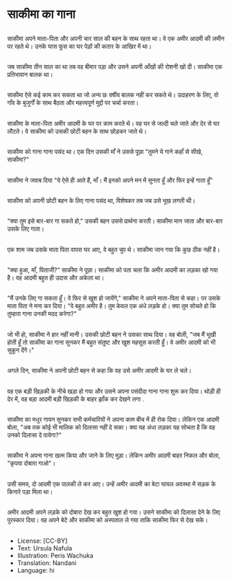 # साकीमा का गाना

##
साकीमा अपने माता-पिता और अपनी चार साल की बहन के साथ रहता था। वे एक अमीर आदमी की ज़मीन पर रहते थे। उनके घास फूस का घर पेड़ों की कतार के आखिर में था।

##
जब साकीमा तीन साल का था तब वह बीमार पड़ा और उसने अपनी आँखों की रोशनी खो दी। साकीमा एक प्रतिभावान बालक था।

##
साकीमा ऐसे कई काम कर सकता था जो अन्य छः वर्षीय बालक नहीं कर सकते थे। उदाहरण के लिए, वो गाँव के बुजुर्गों के साथ बैठता और महत्त्वपूर्ण मुद्दों पर चर्चा करता।

##
साकीमा के माता-पिता अमीर आदमी के घर पर काम करते थे। वह घर से जल्दी चले जाते और देर से घर लौटते। वे साकीमा को उसकी छोटी बहन के साथ छोड़कर जाते थे।

##
साकीमा को गाना गाना पसंद था। एक दिन उसकी माँ ने उससे पूछा "तुमने ये गाने कहाँ से सीखे, साकीमा?"

##
साकीमा ने जवाब दिया "ये ऐसे ही आते हैं, माँ। मैं इनको अपने मन में सुनता हूँ और फिर इन्हें गाता हूँ"

##
साकीमा को अपनी छोटी बहन के लिए गाना पसंद था, विशेषकर तब जब उसे भूख लगती थी।

##
"क्या तुम इसे बार-बार गा सकते हो," उसकी बहन उससे प्रार्थना करती। साकीमा मान जाता और बार-बार उसके लिए गाता।

##
एक शाम जब उसके माता पिता वापस घर आए, वे बहुत चुप थे। साकीमा जान गया कि कुछ ठीक नहीं है।

##
"क्या हुआ, माँ, पिताजी?" साकीमा ने पूछा। साकीमा को पता चला कि अमीर आदमी का लड़का खो गया है। वह आदमी बहुत ही उदास और अकेला था।

##
"मैं उनके लिए गा सकता हूँ। वे फिर से खुश हो जायेंगे," साकीमा ने अपने माता-पिता से कहा। पर उसके माता पिता ने मना कर दिया। "वे बहुत अमीर है। तुम केवल एक अंधे लड़के हो। क्या तुम सोचते हो कि तुम्हारा गाना उनकी मदद करेगा?"

##
जो भी हो, साकीमा ने हार नहीं मानी। उसकी छोटी बहन ने उसका साथ दिया। वह बोली, "जब मैं भूखी होती हूँ तो साकीमा का गाना सुनकर मैं बहुत संतुष्ट और खुश महसूस करती हूँ। वे अमीर आदमी को भी सुकून देंगे।"

##
अगले दिन, साकीमा ने अपनी छोटी बहन से कहा कि वह उसे अमीर आदमी के घर ले चले।

##
वह एक बड़ी खिड़की के नीचे खड़ा हो गया और उसने अपना पसंदीदा गाना गाना शुरू कर दिया। थोड़ी ही देर में, वह बड़ा आदमी बड़ी खिड़की के बाहर झाँक कर देखने लगा . 

##
साकीमा का मधुर गायन सुनकर सभी कर्मचारियों ने अपना काम बीच में ही रोक दिया। लेकिन एक आदमी बोला, "अब तक कोई भी मालिक को दिलासा नहीं दे सका। क्या यह अंधा लड़का यह सोचता है कि वह उनको दिलासा दे पायेगा?"

##
साकीमा ने अपना गाना खत्म किया और जाने के लिए मुड़ा। लेकिन अमीर आदमी बाहर निकल और बोला, "कृपया दोबारा गाओ"।

##
उसी समय, दो आदमी एक पालकी ले कर आए। उन्हें अमीर आदमी का बेटा घायल अवस्था में सड़क के किनारे पड़ा मिला था।

##
अमीर आदमी अपने लड़के को दोबारा देख कर बहुत खुश हो गया। उसने साकीमा को दिलासा देने के लिए पुरस्कार दिया। वह अपने बेटे और साकीमा को अस्पताल ले गया ताकि साकीमा फिर से देख सके।

##
* License: [CC-BY]
* Text: Ursula Nafula
* Illustration: Peris Wachuka
* Translation: Nandani
* Language: hi
